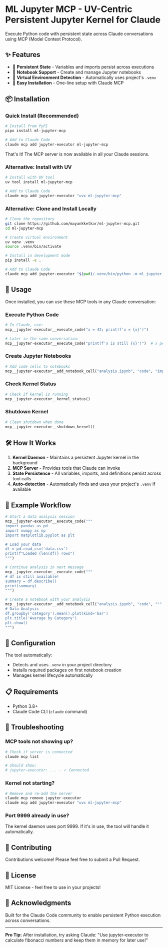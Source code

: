 # ML Jupyter MCP - UV-Centric Persistent Jupyter Kernel for Claude

Execute Python code with persistent state across Claude conversations using MCP (Model Context Protocol).

## ✨ Features

- 🔄 **Persistent State** - Variables and imports persist across executions
- 📓 **Notebook Support** - Create and manage Jupyter notebooks
- 🐍 **Virtual Environment Detection** - Automatically uses project's `.venv`
- 🚀 **Easy Installation** - One-line setup with Claude MCP

## 📦 Installation

### Quick Install (Recommended)

```bash
# Install from PyPI
pipx install ml-jupyter-mcp

# Add to Claude Code
claude mcp add jupyter-executor ml-jupyter-mcp
```

That's it! The MCP server is now available in all your Claude sessions.

### Alternative: Install with UV

```bash
# Install with UV tool
uv tool install ml-jupyter-mcp

# Add to Claude Code  
claude mcp add jupyter-executor "uvx ml-jupyter-mcp"
```

### Alternative: Clone and Install Locally

```bash
# Clone the repository
git clone https://github.com/mayankketkar/ml-jupyter-mcp.git
cd ml-jupyter-mcp

# Create virtual environment
uv venv .venv
source .venv/bin/activate

# Install in development mode
pip install -e .

# Add to Claude Code
claude mcp add jupyter-executor "$(pwd)/.venv/bin/python -m ml_jupyter_mcp.server"
```

## 🎯 Usage

Once installed, you can use these MCP tools in any Claude conversation:

### Execute Python Code

```python
# In Claude, use:
mcp__jupyter-executor__execute_code("x = 42; print(f'x = {x}')")

# Later in the same conversation:
mcp__jupyter-executor__execute_code("print(f'x is still {x}')")  # x persists!
```

### Create Jupyter Notebooks

```python
# Add code cells to notebooks
mcp__jupyter-executor__add_notebook_cell("analysis.ipynb", "code", "import pandas as pd")
```

### Check Kernel Status

```python
# Check if kernel is running
mcp__jupyter-executor__kernel_status()
```

### Shutdown Kernel

```python
# Clean shutdown when done
mcp__jupyter-executor__shutdown_kernel()
```

## 🛠️ How It Works

1. **Kernel Daemon** - Maintains a persistent Jupyter kernel in the background
2. **MCP Server** - Provides tools that Claude can invoke
3. **State Persistence** - All variables, imports, and definitions persist across tool calls
4. **Auto-detection** - Automatically finds and uses your project's `.venv` if available

## 📝 Example Workflow

```python
# Start a data analysis session
mcp__jupyter-executor__execute_code("""
import pandas as pd
import numpy as np
import matplotlib.pyplot as plt

# Load your data
df = pd.read_csv('data.csv')
print(f"Loaded {len(df)} rows")
""")

# Continue analysis in next message
mcp__jupyter-executor__execute_code("""
# df is still available!
summary = df.describe()
print(summary)
""")

# Create a notebook with your analysis
mcp__jupyter-executor__add_notebook_cell("analysis.ipynb", "code", """
# Data Analysis
df.groupby('category').mean().plot(kind='bar')
plt.title('Average by Category')
plt.show()
""")
```

## 🔧 Configuration

The tool automatically:
- Detects and uses `.venv` in your project directory
- Installs required packages on first notebook creation
- Manages kernel lifecycle automatically

## 📋 Requirements

- Python 3.8+
- Claude Code CLI (`claude` command)

## 🐛 Troubleshooting

### MCP tools not showing up?
```bash
# Check if server is connected
claude mcp list

# Should show:
# jupyter-executor: ... - ✓ Connected
```

### Kernel not starting?
```bash
# Remove and re-add the server
claude mcp remove jupyter-executor
claude mcp add jupyter-executor "uvx ml-jupyter-mcp"
```

### Port 9999 already in use?
The kernel daemon uses port 9999. If it's in use, the tool will handle it automatically.

## 🤝 Contributing

Contributions welcome! Please feel free to submit a Pull Request.

## 📄 License

MIT License - feel free to use in your projects!

## 🙏 Acknowledgments

Built for the Claude Code community to enable persistent Python execution across conversations.

---

**Pro Tip:** After installation, try asking Claude: "Use jupyter-executor to calculate fibonacci numbers and keep them in memory for later use!"